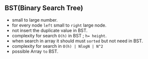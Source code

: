 ## BST(Binary Search Tree)

- small to large number.
- for every node ``left`` small to `right` large node.
- not insert the duplicate value in BST.
- complexity for search `O(h)` in BST ; `h= height`.
- when search in array it should must `sorted` but not need in BST.
- complexity for search in `O(h) | NlogN | N^2`
- possible Array `to` BST.

